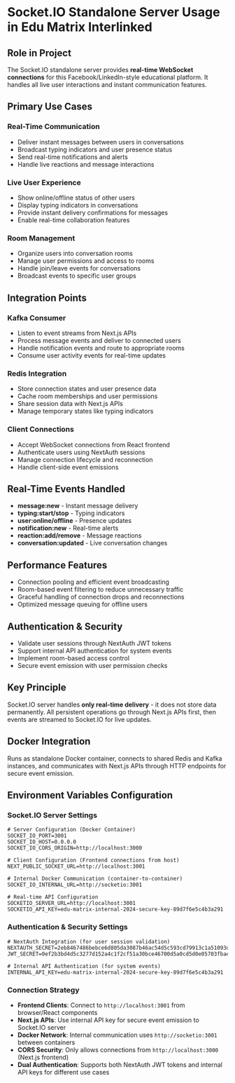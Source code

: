 # Socket.IO Standalone Server Usage in Edu Matrix Interlinked

## Role in Project
The Socket.IO standalone server provides **real-time WebSocket connections** for this Facebook/LinkedIn-style educational platform. It handles all live user interactions and instant communication features.

## Primary Use Cases

### Real-Time Communication
- Deliver instant messages between users in conversations
- Broadcast typing indicators and user presence status
- Send real-time notifications and alerts
- Handle live reactions and message interactions

### Live User Experience
- Show online/offline status of other users
- Display typing indicators in conversations
- Provide instant delivery confirmations for messages
- Enable real-time collaboration features

### Room Management
- Organize users into conversation rooms
- Manage user permissions and access to rooms
- Handle join/leave events for conversations
- Broadcast events to specific user groups

## Integration Points

### Kafka Consumer
- Listen to event streams from Next.js APIs
- Process message events and deliver to connected users
- Handle notification events and route to appropriate rooms
- Consume user activity events for real-time updates

### Redis Integration
- Store connection states and user presence data
- Cache room memberships and user permissions
- Share session data with Next.js APIs
- Manage temporary states like typing indicators

### Client Connections
- Accept WebSocket connections from React frontend
- Authenticate users using NextAuth sessions
- Manage connection lifecycle and reconnection
- Handle client-side event emissions

## Real-Time Events Handled
- **message:new** - Instant message delivery
- **typing:start/stop** - Typing indicators
- **user:online/offline** - Presence updates
- **notification:new** - Real-time alerts
- **reaction:add/remove** - Message reactions
- **conversation:updated** - Live conversation changes

## Performance Features
- Connection pooling and efficient event broadcasting
- Room-based event filtering to reduce unnecessary traffic
- Graceful handling of connection drops and reconnections
- Optimized message queuing for offline users

## Authentication & Security
- Validate user sessions through NextAuth JWT tokens
- Support internal API authentication for system events
- Implement room-based access control
- Secure event emission with user permission checks

## Key Principle
Socket.IO server handles **only real-time delivery** - it does not store data permanently. All persistent operations go through Next.js APIs first, then events are streamed to Socket.IO for live updates.

## Docker Integration
Runs as standalone Docker container, connects to shared Redis and Kafka instances, and communicates with Next.js APIs through HTTP endpoints for secure event emission.

## Environment Variables Configuration

### Socket.IO Server Settings
```
# Server Configuration (Docker Container)
SOCKET_IO_PORT=3001
SOCKET_IO_HOST=0.0.0.0
SOCKET_IO_CORS_ORIGIN=http://localhost:3000

# Client Configuration (Frontend connections from host)
NEXT_PUBLIC_SOCKET_URL=http://localhost:3001

# Internal Docker Communication (container-to-container)
SOCKET_IO_INTERNAL_URL=http://socketio:3001

# Real-time API Configuration
SOCKETIO_SERVER_URL=http://localhost:3001
SOCKETIO_API_KEY=edu-matrix-internal-2024-secure-key-89d7f6e5c4b3a291
```

### Authentication & Security Settings
```
# NextAuth Integration (for user session validation)
NEXTAUTH_SECRET=2eb8467486bebce6d805da3087b46ac54d5c593cd79913c1a51093d3462c24fb
JWT_SECRET=0ef2b3bd4d5c3277d152a4c1f2cf51a30bce46700d5a0cd5d0e05703fbae749d

# Internal API Authentication (for system events)
INTERNAL_API_KEY=edu-matrix-internal-2024-secure-key-89d7f6e5c4b3a291
```

### Connection Strategy
- **Frontend Clients**: Connect to `http://localhost:3001` from browser/React components
- **Next.js APIs**: Use internal API key for secure event emission to Socket.IO server
- **Docker Network**: Internal communication uses `http://socketio:3001` between containers
- **CORS Security**: Only allows connections from `http://localhost:3000` (Next.js frontend)
- **Dual Authentication**: Supports both NextAuth JWT tokens and internal API keys for different use cases
